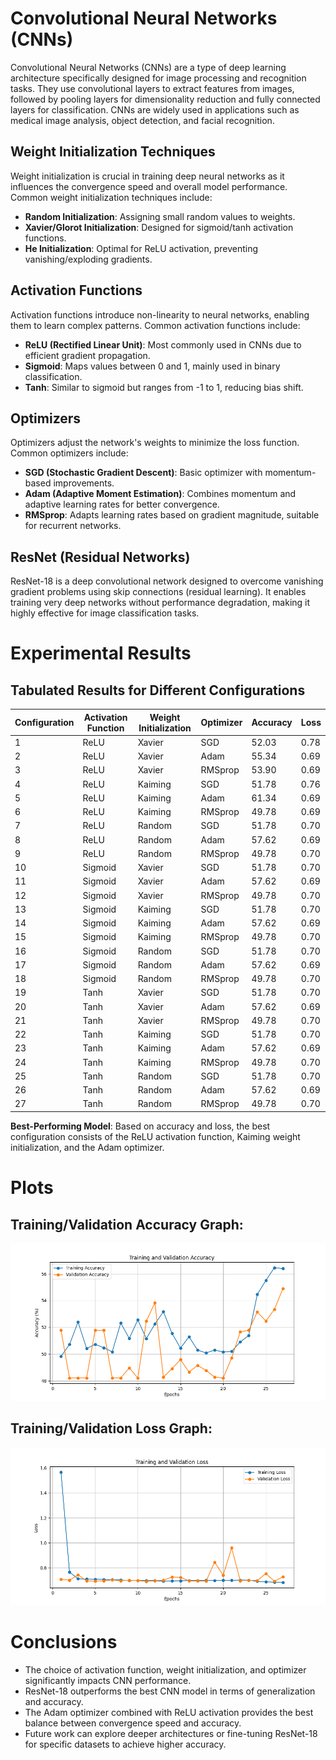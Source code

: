 # Convolutional Neural Networks (CNNs)

Convolutional Neural Networks (CNNs) are a type of deep learning architecture specifically designed for image processing and recognition tasks. They use convolutional layers to extract features from images, followed by pooling layers for dimensionality reduction and fully connected layers for classification. CNNs are widely used in applications such as medical image analysis, object detection, and facial recognition.

## Weight Initialization Techniques

Weight initialization is crucial in training deep neural networks as it influences the convergence speed and overall model performance. Common weight initialization techniques include:

- **Random Initialization**: Assigning small random values to weights.
- **Xavier/Glorot Initialization**: Designed for sigmoid/tanh activation functions.
- **He Initialization**: Optimal for ReLU activation, preventing vanishing/exploding gradients.

## Activation Functions

Activation functions introduce non-linearity to neural networks, enabling them to learn complex patterns. Common activation functions include:

- **ReLU (Rectified Linear Unit)**: Most commonly used in CNNs due to efficient gradient propagation.
- **Sigmoid**: Maps values between 0 and 1, mainly used in binary classification.
- **Tanh**: Similar to sigmoid but ranges from -1 to 1, reducing bias shift.

## Optimizers

Optimizers adjust the network's weights to minimize the loss function. Common optimizers include:

- **SGD (Stochastic Gradient Descent)**: Basic optimizer with momentum-based improvements.
- **Adam (Adaptive Moment Estimation)**: Combines momentum and adaptive learning rates for better convergence.
- **RMSprop**: Adapts learning rates based on gradient magnitude, suitable for recurrent networks.

## ResNet (Residual Networks)

ResNet-18 is a deep convolutional network designed to overcome vanishing gradient problems using skip connections (residual learning). It enables training very deep networks without performance degradation, making it highly effective for image classification tasks.

# Experimental Results

## Tabulated Results for Different Configurations

| Configuration | Activation Function | Weight Initialization | Optimizer | Accuracy | Loss |
| ------------- | ------------------- | --------------------- | --------- | -------- | ---- |
| 1             | ReLU                | Xavier                | SGD       | 52.03    | 0.78 |
| 2             | ReLU                | Xavier                | Adam      | 55.34    | 0.69 |
| 3             | ReLU                | Xavier                | RMSprop   | 53.90    | 0.69 |
| 4             | ReLU                | Kaiming               | SGD       | 51.78    | 0.76 |
| 5             | ReLU                | Kaiming               | Adam      | 61.34    | 0.69 |
| 6             | ReLU                | Kaiming               | RMSprop   | 49.78    | 0.69 |
| 7             | ReLU                | Random                | SGD       | 51.78    | 0.70 |
| 8             | ReLU                | Random                | Adam      | 57.62    | 0.69 |
| 9             | ReLU                | Random                | RMSprop   | 49.78    | 0.70 |
| 10            | Sigmoid             | Xavier                | SGD       | 51.78    | 0.70 |
| 11            | Sigmoid             | Xavier                | Adam      | 57.62    | 0.69 |
| 12            | Sigmoid             | Xavier                | RMSprop   | 49.78    | 0.70 |
| 13            | Sigmoid             | Kaiming               | SGD       | 51.78    | 0.70 |
| 14            | Sigmoid             | Kaiming               | Adam      | 57.62    | 0.69 |
| 15            | Sigmoid             | Kaiming               | RMSprop   | 49.78    | 0.70 |
| 16            | Sigmoid             | Random                | SGD       | 51.78    | 0.70 |
| 17            | Sigmoid             | Random                | Adam      | 57.62    | 0.69 |
| 18            | Sigmoid             | Random                | RMSprop   | 49.78    | 0.70 |
| 19            | Tanh                | Xavier                | SGD       | 51.78    | 0.70 |
| 20            | Tanh                | Xavier                | Adam      | 57.62    | 0.69 |
| 21            | Tanh                | Xavier                | RMSprop   | 49.78    | 0.70 |
| 22            | Tanh                | Kaiming               | SGD       | 51.78    | 0.70 |
| 23            | Tanh                | Kaiming               | Adam      | 57.62    | 0.69 |
| 24            | Tanh                | Kaiming               | RMSprop   | 49.78    | 0.70 |
| 25            | Tanh                | Random                | SGD       | 51.78    | 0.70 |
| 26            | Tanh                | Random                | Adam      | 57.62    | 0.69 |
| 27            | Tanh                | Random                | RMSprop   | 49.78    | 0.70 |

**Best-Performing Model**: Based on accuracy and loss, the best configuration consists of the ReLU activation function, Kaiming weight initialization, and the Adam optimizer.

# Plots

## Training/Validation Accuracy Graph:

![Training/Validation Accuracy](Experiment3/accuracy_plot.png)

## Training/Validation Loss Graph:

![Training/Validation Loss](Experiment3/loss_plot.png)

# Conclusions

- The choice of activation function, weight initialization, and optimizer significantly impacts CNN performance.
- ResNet-18 outperforms the best CNN model in terms of generalization and accuracy.
- The Adam optimizer combined with ReLU activation provides the best balance between convergence speed and accuracy.
- Future work can explore deeper architectures or fine-tuning ResNet-18 for specific datasets to achieve higher accuracy.
